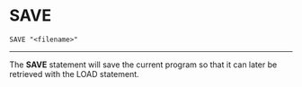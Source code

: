 # SAVE

```
SAVE "<filename>"
```

---

The **SAVE** statement will save the current program so that it can later be retrieved with the LOAD statement.
